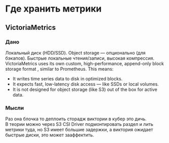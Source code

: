 # Где хранить метрики
## VictoriaMetrics
### Дано
Локальный диск (HDD/SSD). Object storage — опционально (для бэкапов). Быстрые локальные чтения/записи, высокая компрессия. <br>
VictoriaMetrics uses its own custom, high-performance, append-only block storage format , similar to Prometheus. This means:
 - It writes time series data to disk in optimized blocks.
 - It expects fast, low-latency disk access — like SSDs or local volumes.
 - It is not designed for object storage (like S3) out of the box for active data.
### Мысли
Раз она блочка то деплоить сторадж виктории в кубер это дичь. <br>
В теории можно через S3 CSI Driver подмонтировать раздел и лить метрики туда, но S3 имеет большие задержки, а виктория ожидает быстрые диски, это может зааффектить.
